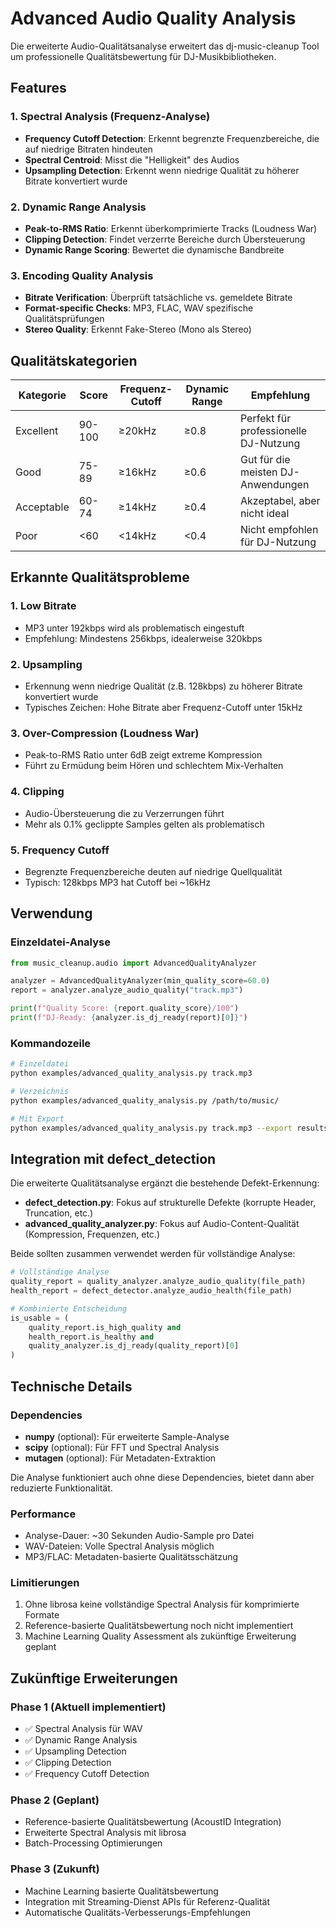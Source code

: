 # Advanced Audio Quality Analysis

Die erweiterte Audio-Qualitätsanalyse erweitert das dj-music-cleanup Tool um professionelle Qualitätsbewertung für DJ-Musikbibliotheken.

## Features

### 1. Spectral Analysis (Frequenz-Analyse)
- **Frequency Cutoff Detection**: Erkennt begrenzte Frequenzbereiche, die auf niedrige Bitraten hindeuten
- **Spectral Centroid**: Misst die "Helligkeit" des Audios
- **Upsampling Detection**: Erkennt wenn niedrige Qualität zu höherer Bitrate konvertiert wurde

### 2. Dynamic Range Analysis
- **Peak-to-RMS Ratio**: Erkennt überkomprimierte Tracks (Loudness War)
- **Clipping Detection**: Findet verzerrte Bereiche durch Übersteuerung
- **Dynamic Range Scoring**: Bewertet die dynamische Bandbreite

### 3. Encoding Quality Analysis
- **Bitrate Verification**: Überprüft tatsächliche vs. gemeldete Bitrate
- **Format-specific Checks**: MP3, FLAC, WAV spezifische Qualitätsprüfungen
- **Stereo Quality**: Erkennt Fake-Stereo (Mono als Stereo)

## Qualitätskategorien

| Kategorie | Score | Frequenz-Cutoff | Dynamic Range | Empfehlung |
|-----------|-------|-----------------|---------------|------------|
| Excellent | 90-100 | ≥20kHz | ≥0.8 | Perfekt für professionelle DJ-Nutzung |
| Good | 75-89 | ≥16kHz | ≥0.6 | Gut für die meisten DJ-Anwendungen |
| Acceptable | 60-74 | ≥14kHz | ≥0.4 | Akzeptabel, aber nicht ideal |
| Poor | <60 | <14kHz | <0.4 | Nicht empfohlen für DJ-Nutzung |

## Erkannte Qualitätsprobleme

### 1. Low Bitrate
- MP3 unter 192kbps wird als problematisch eingestuft
- Empfehlung: Mindestens 256kbps, idealerweise 320kbps

### 2. Upsampling
- Erkennung wenn niedrige Qualität (z.B. 128kbps) zu höherer Bitrate konvertiert wurde
- Typisches Zeichen: Hohe Bitrate aber Frequenz-Cutoff unter 15kHz

### 3. Over-Compression (Loudness War)
- Peak-to-RMS Ratio unter 6dB zeigt extreme Kompression
- Führt zu Ermüdung beim Hören und schlechtem Mix-Verhalten

### 4. Clipping
- Audio-Übersteuerung die zu Verzerrungen führt
- Mehr als 0.1% geclippte Samples gelten als problematisch

### 5. Frequency Cutoff
- Begrenzte Frequenzbereiche deuten auf niedrige Quellqualität
- Typisch: 128kbps MP3 hat Cutoff bei ~16kHz

## Verwendung

### Einzeldatei-Analyse
```python
from music_cleanup.audio import AdvancedQualityAnalyzer

analyzer = AdvancedQualityAnalyzer(min_quality_score=60.0)
report = analyzer.analyze_audio_quality("track.mp3")

print(f"Quality Score: {report.quality_score}/100")
print(f"DJ-Ready: {analyzer.is_dj_ready(report)[0]}")
```

### Kommandozeile
```bash
# Einzeldatei
python examples/advanced_quality_analysis.py track.mp3

# Verzeichnis
python examples/advanced_quality_analysis.py /path/to/music/

# Mit Export
python examples/advanced_quality_analysis.py track.mp3 --export results.json
```

## Integration mit defect_detection

Die erweiterte Qualitätsanalyse ergänzt die bestehende Defekt-Erkennung:

- **defect_detection.py**: Fokus auf strukturelle Defekte (korrupte Header, Truncation, etc.)
- **advanced_quality_analyzer.py**: Fokus auf Audio-Content-Qualität (Kompression, Frequenzen, etc.)

Beide sollten zusammen verwendet werden für vollständige Analyse:

```python
# Vollständige Analyse
quality_report = quality_analyzer.analyze_audio_quality(file_path)
health_report = defect_detector.analyze_audio_health(file_path)

# Kombinierte Entscheidung
is_usable = (
    quality_report.is_high_quality and 
    health_report.is_healthy and
    quality_analyzer.is_dj_ready(quality_report)[0]
)
```

## Technische Details

### Dependencies
- **numpy** (optional): Für erweiterte Sample-Analyse
- **scipy** (optional): Für FFT und Spectral Analysis
- **mutagen** (optional): Für Metadaten-Extraktion

Die Analyse funktioniert auch ohne diese Dependencies, bietet dann aber reduzierte Funktionalität.

### Performance
- Analyse-Dauer: ~30 Sekunden Audio-Sample pro Datei
- WAV-Dateien: Volle Spectral Analysis möglich
- MP3/FLAC: Metadaten-basierte Qualitätsschätzung

### Limitierungen
1. Ohne librosa keine vollständige Spectral Analysis für komprimierte Formate
2. Reference-basierte Qualitätsbewertung noch nicht implementiert
3. Machine Learning Quality Assessment als zukünftige Erweiterung geplant

## Zukünftige Erweiterungen

### Phase 1 (Aktuell implementiert)
- ✅ Spectral Analysis für WAV
- ✅ Dynamic Range Analysis
- ✅ Upsampling Detection
- ✅ Clipping Detection
- ✅ Frequency Cutoff Detection

### Phase 2 (Geplant)
- Reference-basierte Qualitätsbewertung (AcoustID Integration)
- Erweiterte Spectral Analysis mit librosa
- Batch-Processing Optimierungen

### Phase 3 (Zukunft)
- Machine Learning basierte Qualitätsbewertung
- Integration mit Streaming-Dienst APIs für Referenz-Qualität
- Automatische Qualitäts-Verbesserungs-Empfehlungen